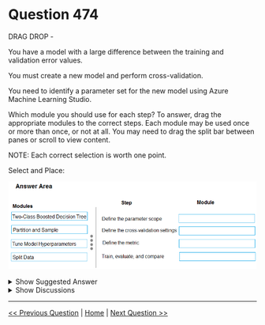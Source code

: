 # Question 474

DRAG DROP -

You have a model with a large difference between the training and validation error values.

You must create a new model and perform cross-validation.

You need to identify a parameter set for the new model using Azure Machine Learning Studio.

Which module you should use for each step? To answer, drag the appropriate modules to the correct steps. Each module may be used once or more than once, or not at all. You may need to drag the split bar between panes or scroll to view content.

NOTE: Each correct selection is worth one point.

Select and Place:

![Question Image](../images/q474_q_0044100001.png)

<details>
  <summary>Show Suggested Answer</summary>

<img src="../images/q474_ans_0_0044100002.png" alt="Answer Image"><br>

<p>Box 1: Split data -</p>
<p>Box 2: Partition and Sample -</p>
<p>Box 3: Two-Class Boosted Decision Tree</p>
<p>Box 4: Tune Model Hyperparameters</p>
<p>Integrated train and tune: You configure a set of parameters to use, and then let the module iterate over multiple combinations, measuring accuracy until it finds a</p>
<p>&quot;best&quot; model. With most learner modules, you can choose which parameters should be changed during the training process, and which should remain fixed.</p>
<p>We recommend that you use Cross-Validate Model to establish the goodness of the model given the specified parameters. Use Tune Model Hyperparameters to identify the optimal parameters.</p>
<p>Reference:</p>
<p>https://docs.microsoft.com/en-us/azure/machine-learning/studio-module-reference/partition-and-sample</p>

</details>

<details>
  <summary>Show Discussions</summary>

<blockquote><p><strong>priyalnish</strong> <code>(Mon 13 Jul 2020 15:45)</code> - <em>Upvotes: 98</em></p><p>According to below link;
https://docs.microsoft.com/en-us/azure/machine-learning/studio/algorithm-parameters-optimize
1. Two-Class Boosted Decision Tree
2. Partition and Sample
3. Tune Model Hyperparameters
4. Tune Model Hyperparameters</p></blockquote>
<blockquote><p><strong>Gitty</strong> <code>(Thu 13 Aug 2020 02:16)</code> - <em>Upvotes: 2</em></p><p>correct</p></blockquote>
<blockquote><p><strong>jay2323</strong> <code>(Tue 06 Jul 2021 20:19)</code> - <em>Upvotes: 2</em></p><p>Why is 3 and 4 have the same answer?</p></blockquote>
<blockquote><p><strong>YipingRuan</strong> <code>(Sun 25 Jul 2021 06:10)</code> - <em>Upvotes: 1</em></p><p>Train, evaluate, and compare
The same Tune Model Hyperparameters module trains all the models that correspond to the parameter set,</p></blockquote>
<blockquote><p><strong>SnowCheetah</strong> <code>(Sat 26 Jun 2021 09:02)</code> - <em>Upvotes: 1</em></p><p>This is a correct Answer</p></blockquote>
<blockquote><p><strong>VJPrakash</strong> <code>(Fri 30 Jul 2021 17:07)</code> - <em>Upvotes: 2</em></p><p>Thanks for the link. These answers are accurate based on the documentation.</p></blockquote>
<blockquote><p><strong>Yilu</strong> <code>(Tue 12 May 2020 05:20)</code> - <em>Upvotes: 9</em></p><p>box 1 and 4 got swapped</p></blockquote>
<blockquote><p><strong>jl420</strong> <code>(Mon 11 Nov 2024 14:44)</code> - <em>Upvotes: 1</em></p><p>Step	Module
Define the parameter scope	- Tune Model Hyperparameters
Define the cross-validation settings	- Partition and Sample
Define the metric	- Tune Model Hyperparameters
Train, evaluate, and compare	- Two-Class Boosted Decision Tree</p></blockquote>
<blockquote><p><strong>jl420</strong> <code>(Mon 11 Nov 2024 14:52)</code> - <em>Upvotes: 1</em></p><p>Ignore this is wrong. Given answer is correct -&gt; Split, Part, Boost, Tune</p></blockquote>
<blockquote><p><strong>BR_CS</strong> <code>(Thu 17 Aug 2023 15:11)</code> - <em>Upvotes: 2</em></p><p>The answers in the comments seem to make no sense, just like the answers shown. Was the image changed?</p></blockquote>
<blockquote><p><strong>ZoeJ</strong> <code>(Thu 27 Apr 2023 07:15)</code> - <em>Upvotes: 2</em></p><p>I think this is an out-dated question</p></blockquote>
<blockquote><p><strong>ck1729</strong> <code>(Wed 20 Jan 2021 21:50)</code> - <em>Upvotes: 2</em></p><p>how come the answers below say selecting the model first? shouldn&#x27;t we split the data first and feed in the training data to the model?</p></blockquote>
<blockquote><p><strong>kath3624</strong> <code>(Mon 29 Jun 2020 16:48)</code> - <em>Upvotes: 4</em></p><p>https://docs.microsoft.com/en-us/azure/machine-learning/studio/algorithm-parameters-optimize
box 1:  Boosted Decision Tree
box 2:  Partition and Sample
box 3:  Tune Model Hyperparameters 
box 4:</p></blockquote>
<blockquote><p><strong>dev2dev</strong> <code>(Mon 22 Mar 2021 05:01)</code> - <em>Upvotes: 1</em></p><p>4th also hyperparmeters too</p></blockquote>
<blockquote><p><strong>pepmir</strong> <code>(Thu 25 Jun 2020 19:48)</code> - <em>Upvotes: 3</em></p><p>Tune Hyperparams belongs to Train Module. So 4 is correct.</p></blockquote>
<blockquote><p><strong>davo123</strong> <code>(Wed 20 May 2020 09:32)</code> - <em>Upvotes: 2</em></p><p>Box 1 should be Two Class Boosted?</p></blockquote>
<blockquote><p><strong>abofficial</strong> <code>(Wed 18 Nov 2020 07:20)</code> - <em>Upvotes: 6</em></p><p>I think box 1 should be tune hyperparameters.. take note of the keyword &#x27;parameter scope&#x27;</p></blockquote>

</details>

---

[<< Previous Question](question_473.md) | [Home](/index.md) | [Next Question >>](question_475.md)
